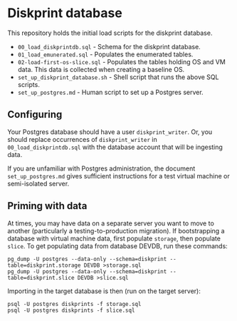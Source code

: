 # Diskprint database

This repository holds the initial load scripts for the diskprint database. 

* `00_load_diskprintdb.sql` - Schema for the diskprint database.
* `01_load_emunerated.sql` - Populates the enumerated tables.
* `02-load-first-os-slice.sql` - Populates the tables holding OS and VM data. This data is collected when creating a baseline OS.
* `set_up_diskprint_database.sh` - Shell script that runs the above SQL scripts.
* `set_up_postgres.md` - Human script to set up a Postgres server.


## Configuring

Your Postgres database should have a user `diskprint_writer`.  Or, you should replace occurrences of `diskprint_writer` in `00_load_diskprintdb.sql` with the database account that will be ingesting data.

If you are unfamiliar with Postgres administration, the document `set_up_postgres.md` gives sufficient instructions for a test virtual machine or semi-isolated server.


## Priming with data

At times, you may have data on a separate server you want to move to another (particularly a testing-to-production migration).  If bootstrapping a database with virtual machine data, first populate `storage`, then populate `slice`.  To get populating data from database DEVDB, run these commands:

    pg_dump -U postgres --data-only --schema=diskprint --table=diskprint.storage DEVDB >storage.sql
    pg_dump -U postgres --data-only --schema=diskprint --table=diskprint.slice DEVDB >slice.sql

Importing in the target database is then (run on the target server):

    psql -U postgres diskprints -f storage.sql
    psql -U postgres diskprints -f slice.sql
